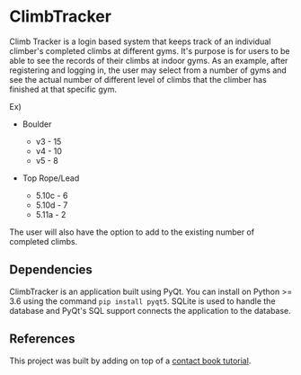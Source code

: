 # ClimbTracker
Climb Tracker is a login based system that keeps track of an individual climber's completed climbs at different gyms. It's purpose is for users to be able to see the records of their climbs at indoor gyms. As an example, after registering and logging in, the user may select from a number of gyms and see the actual number of different level of climbs that the climber has finished at that specific gym.

Ex)
* Boulder
  - v3 - 15
  - v4 - 10
  - v5 - 8

* Top Rope/Lead
  - 5.10c - 6
  - 5.10d - 7
  - 5.11a - 2

The user will also have the option to add to the existing number of completed climbs.

## Dependencies
ClimbTracker is an application built using PyQt. You can install on Python >= 3.6 using the command `pip install pyqt5`. SQLite is used to handle the database and PyQt's SQL support connects the application to the database.

## References
This project was built by adding on top of a [contact book tutorial](https://realpython.com/python-contact-book/).